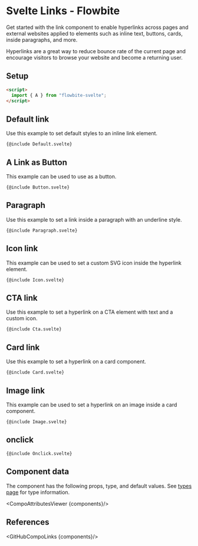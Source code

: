 # Svelte Links - Flowbite


Get started with the link component to enable hyperlinks across pages and external websites applied to elements such as inline text, buttons, cards, inside paragraphs, and more.

Hyperlinks are a great way to reduce bounce rate of the current page and encourage visitors to browse your website and become a returning user.

## Setup

```html
<script>
  import { A } from "flowbite-svelte";
</script>
```

## Default link

Use this example to set default styles to an inline link element.

```svelte
{@include Default.svelte}
```

## A Link as Button

This example can be used to use as a button.

```svelte
{@include Button.svelte}
```

## Paragraph

Use this example to set a link inside a paragraph with an underline style.

```svelte
{@include Paragraph.svelte}
```

## Icon link

This example can be used to set a custom SVG icon inside the hyperlink element.

```svelte
{@include Icon.svelte}
```

## CTA link

Use this example to set a hyperlink on a CTA element with text and a custom icon.

```svelte
{@include Cta.svelte}
```

## Card link

Use this example to set a hyperlink on a card component.

```svelte
{@include Card.svelte}
```

## Image link

This example can be used to set a hyperlink on an image inside a card component.

```svelte
{@include Image.svelte}
```

## onclick

```svelte
{@include Onclick.svelte}
```

## Component data

The component has the following props, type, and default values. See [types page](/docs/pages/typescript) for type information.

<CompoAttributesViewer {components}/>

## References

<GitHubCompoLinks {components}/>
